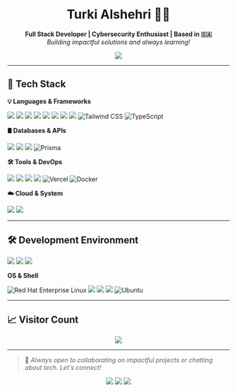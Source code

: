 <h1 align="center">Turki Alshehri 🧑‍💻</h1>
<p align="center">
  <b>Full Stack Developer | Cybersecurity Enthusiast | Based in 🇸🇦</b><br>
  <i>Building impactful solutions and always learning!</i>
</p>

<p align="center">
  <a href="https://github.com/DenverCoder1/readme-typing-svg">
    <img src="https://readme-typing-svg.demolab.com?font=Fira+Code&duration=2000&pause=1000&color=00ADEF&center=true&width=435&lines=Full+Stack+Web+Developer;Computer+Science+Student;Cybersecurity+Enthusiast;Lifelong+Learner;Freelancer+%7C+Tech+Lover">
  </a>
</p>

---

## 🚀 Tech Stack

**💡 Languages & Frameworks**
<p>
  <img src="https://img.shields.io/badge/JavaScript-F7DF1E?style=for-the-badge&logo=javascript&logoColor=black"/>
  <img src="https://img.shields.io/badge/Node.js-339933?style=for-the-badge&logo=node.js&logoColor=white"/>
  <img src="https://img.shields.io/badge/Express.js-000000?style=for-the-badge&logo=express&logoColor=white"/>
  <img src="https://img.shields.io/badge/React-20232A?style=for-the-badge&logo=react&logoColor=61DAFB"/>
  <img src="https://img.shields.io/badge/Next.js-000000?style=for-the-badge&logo=next.js&logoColor=white"/>
  <img src="https://img.shields.io/badge/Bootstrap-563D7C?style=for-the-badge&logo=bootstrap&logoColor=white"/>
  <img src="https://img.shields.io/badge/HTML-E34F26?style=for-the-badge&logo=html5&logoColor=white"/>
  <img src="https://img.shields.io/badge/CSS-1572B6?style=for-the-badge&logo=css3&logoColor=white"/>
  <img src="https://img.shields.io/badge/Tailwind_CSS-38B2AC?style=for-the-badge&logo=tailwind-css&logoColor=white" alt="Tailwind CSS"/>
<img src="https://img.shields.io/badge/TypeScript-3178C6?style=for-the-badge&logo=typescript&logoColor=white" alt="TypeScript"/>
</p>

**🛢️ Databases & APIs**
<p>
  <img src="https://img.shields.io/badge/SQL-003B57?style=for-the-badge&logo=sqlite&logoColor=white"/>
  <img src="https://img.shields.io/badge/MongoDB-4EA94B?style=for-the-badge&logo=mongodb&logoColor=white"/>
  <img src="https://img.shields.io/badge/REST%20API-000000?style=for-the-badge&logo=api&logoColor=white"/>
  <img src="https://img.shields.io/badge/Prisma-2D3748?style=for-the-badge&logo=prisma&logoColor=white" alt="Prisma"/>
</p>

**🛠️ Tools & DevOps**
<p>
  <img src="https://img.shields.io/badge/Git-F05032?style=for-the-badge&logo=git&logoColor=white"/>
  <img src="https://img.shields.io/badge/GitHub-181717?style=for-the-badge&logo=github&logoColor=white"/>
  <img src="https://img.shields.io/badge/Bash-4EAA25?style=for-the-badge&logo=gnubash&logoColor=white"/>
  <img src="https://img.shields.io/badge/Linux-FCC624?style=for-the-badge&logo=linux&logoColor=black"/>
  <img src="https://img.shields.io/badge/Vercel-000000?style=for-the-badge&logo=vercel&logoColor=white" alt="Vercel"/>
<img src="https://img.shields.io/badge/Docker-2496ED?style=for-the-badge&logo=docker&logoColor=white" alt="Docker"/>

</p>

**☁️ Cloud & System**
<p>
  <img src="https://img.shields.io/badge/Cloud%20Computing-00ADEF?style=for-the-badge&logo=cloudflare&logoColor=white"/>
  <img src="https://img.shields.io/badge/RHCSA-EE0000?style=for-the-badge&logo=redhat&logoColor=white"/>
</p>

---

## 🛠️ Development Environment

<p>
  <img src="https://img.shields.io/badge/VS%20Code-007ACC?style=for-the-badge&logo=visual-studio-code&logoColor=white"/>
  <img src="https://img.shields.io/badge/IntelliJ%20IDEA-000000?style=for-the-badge&logo=intellij-idea&logoColor=white"/>
  <img src="https://img.shields.io/badge/Eclipse-2C2255?style=for-the-badge&logo=eclipse&logoColor=white"/>
</p>

**OS & Shell**
<p>
  <img src="https://img.shields.io/badge/Red%20Hat%20Enterprise%20Linux-EE0000?style=for-the-badge&logo=redhat&logoColor=white" alt="Red Hat Enterprise Linux"/>
  <img src="https://img.shields.io/badge/Debian-A81D33?style=for-the-badge&logo=debian&logoColor=white"/>
  <img src="https://img.shields.io/badge/Windows-0078D6?style=for-the-badge&logo=windows&logoColor=white"/>
  <img src="https://img.shields.io/badge/Powershell-5391FE?style=for-the-badge&logo=powershell&logoColor=white"/>
  <img src="https://img.shields.io/badge/Ubuntu-E95420?style=for-the-badge&logo=ubuntu&logoColor=white" alt="Ubuntu"/>

</p>

---


## 📈 Visitor Count

<p align="center">
<img src="https://visitor-badge.io/status?path=ferotaiten" />
</p>



---

> 💬 *Always open to collaborating on impactful projects or chatting about tech. Let's connect!*

<p align="center">
  <a href="mailto:turki.hoa@gmail.com"><img src="https://img.shields.io/badge/Email-turki.hoa@gmail.com-red?style=for-the-badge&logo=gmail&logoColor=white"></a>
  <a href="https://www.linkedin.com/in/turki-alshehri-90b420269"><img src="https://img.shields.io/badge/LinkedIn-Connect-blue?style=for-the-badge&logo=linkedin&logoColor=white"></a>
  <a href="https://alshehri.pro"><img src="https://img.shields.io/badge/Portfolio-alshehri.pro-brightgreen?style=for-the-badge&logo=vercel&logoColor=white"></a>
</p>

